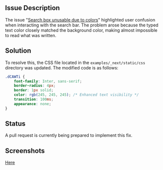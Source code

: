 

## Issue Description

The issue "[Search box unusable due to colors](https://github.com/codesandbox/codesandbox-client/issues/8653)" highlighted user confusion when interacting with the search bar. The problem arose because the typed text color closely matched the background color, making almost impossible to read what was written.
## Solution

To resolve this, the CSS file located in the `examples/_next/static/css` directory was updated. The modified code is as follows:

```css
.dCAWTi {
    font-family: Inter, sans-serif;
    border-radius: 4px;
    border: 1px solid;
    color: rgb(245, 245, 245); /* Enhanced text visibility */
    transition: 100ms;
    appearance: none;
}
```

## Status

A pull request is currently being prepared to implement this fix. 

## Screenshots 
[Here](https://github.com/bennColl-cs4387/Nath/tree/main/Solo%20Fix/image)
